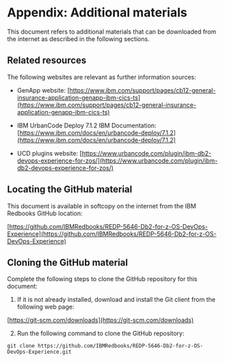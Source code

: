 # Appendix: Additional materials

This document refers to additional materials that can be downloaded from the internet as described in the following sections.

## Related resources

The following websites are relevant as further information sources:

- GenApp website:
[https://www.ibm.com/support/pages/cb12-general-insurance-application-genapp-ibm-cics-ts](https://www.ibm.com/support/pages/cb12-general-insurance-application-genapp-ibm-cics-ts)

- IBM UrbanCode Deploy 7.1.2 IBM Documentation:
[https://www.ibm.com/docs/en/urbancode-deploy/7.1.2](https://www.ibm.com/docs/en/urbancode-deploy/7.1.2)

- UCD plugins website:
[https://www.urbancode.com/plugin/ibm-db2-devops-experience-for-zos/](https://www.urbancode.com/plugin/ibm-db2-devops-experience-for-zos/)

## Locating the GitHub material

This document is available in softcopy on the internet from the IBM Redbooks GitHub location:

[https://github.com/IBMRedbooks/REDP-5646-Db2-for-z-OS-DevOps-Experience](https://github.com/IBMRedbooks/REDP-5646-Db2-for-z-OS-DevOps-Experience)

## Cloning the GitHub material

Complete the following steps to clone the GitHub repository for this document:

1.  If it is not already installed, download and install the Git client from the following web page:

[https://git-scm.com/downloads](https://git-scm.com/downloads)

2.  Run the following command to clone the GitHub repository:

`git clone https://github.com/IBMRedbooks/REDP-5646-Db2-for-z-OS-DevOps-Experience.git`
